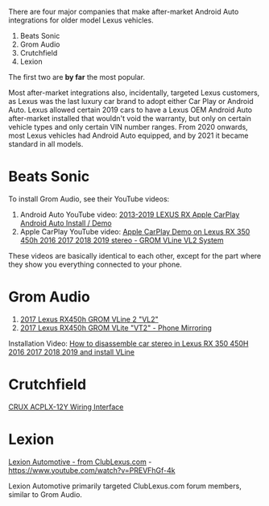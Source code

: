 There are four major companies that make after-market Android Auto integrations for older model Lexus vehicles.

1. Beats Sonic
2. Grom Audio
3. Crutchfield
4. Lexion

The first two are **by far** the most popular.

Most after-market integrations also, incidentally, targeted Lexus customers, as Lexus was the last luxury car brand to adopt either Car Play or Android Auto.  Lexus allowed certain 2019 cars to have a Lexus OEM Android Auto after-market installed that wouldn't void the warranty, but only on certain vehicle types and only certain VIN number ranges.  From 2020 onwards, most Lexus vehicles had Android Auto equipped, and by 2021 it became standard in all models.

# Beats Sonic

To install Grom Audio, see their YouTube videos:

1. Android Auto YouTube video: [2013-2019 LEXUS RX Apple CarPlay Android Auto Install / Demo](https://www.youtube.com/watch?v=GSs1QF7Z6Vo)
2. Apple CarPlay YouTube video: [Apple CarPlay Demo on Lexus RX 350 450h 2016 2017 2018 2019 stereo - GROM VLine VL2 System](https://www.youtube.com/watch?v=yj9dJpC2Wu4)

These videos are basically identical to each other, except for the part where they show you everything connected to your phone.

# Grom Audio

1. [2017 Lexus RX450h GROM VLine 2 "VL2"](https://gromaudio.com/store/vline/all/lexus-rx-350-450h-2018-vline-carplay-android-auto-infotainment-system-navigation-upgrade.html)
2. [2017 Lexus RX450h GROM VLite "VT2" - Phone Mirroring](https://gromaudio.com/store/vlite/lexus-2013-2019-vlite-iphone-android-smartphone-mirroring-carplay-and-android-auto-bluetooth-backup-camera-kit.html)

Installation Video: [How to disassemble car stereo in Lexus RX 350 450H 2016 2017 2018 2019 and install VLine](https://www.youtube.com/watch?v=2N0u4ccWroI)

# Crutchfield

[CRUX ACPLX-12Y Wiring Interface](https://www.crutchfield.com/I-rFBKcVSL/p_249CPLX12Y/CRUX-ACPLX-12Y-Wiring-Interface.html)

# Lexion

[Lexion Automotive - from ClubLexus.com](https://www.lexionautomotive.com/) - https://www.youtube.com/watch?v=PREVFhGf-4k

Lexion Automotive primarily targeted ClubLexus.com forum members, similar to Grom Audio.
